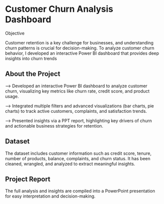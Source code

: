
# Customer Churn Analysis Dashboard
Objective

Customer retention is a key challenge for businesses, and understanding churn patterns is crucial for decision-making. To analyze customer churn behavior, I developed an interactive Power BI dashboard that provides deep insights into churn trends


## About the Project
--> Developed an interactive Power BI dashboard to analyze customer churn, visualizing key metrics like churn rate, credit score, and product usage.

--> Integrated multiple filters and advanced visualizations (bar charts, pie charts) to track active customers, complaints, and satisfaction trends.

--> Presented insights via a PPT report, highlighting key drivers of churn and actionable business strategies for retention.
## Dataset
The dataset includes customer information such as credit score, tenure, number of products, balance, complaints, and churn status. It has been cleaned, wrangled, and analyzed to extract meaningful insights.
## Project Report
The full analysis and insights are compiled into a PowerPoint presentation for easy interpretation and decision-making.
